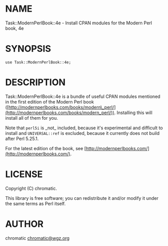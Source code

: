 # NAME

Task::ModernPerlBook::4e - Install CPAN modules for the Modern Perl book, 4e

# SYNOPSIS

    use Task::ModernPerlBook::4e;

# DESCRIPTION

Task::ModernPerlBook::4e is a bundle of useful CPAN modules mentioned in the
first edition of the Modern Perl book
([http://modernperlbooks.com/books/modern\_perl/](http://modernperlbooks.com/books/modern_perl/)). Installing this will
install all of them for you.

Note that `perl5i` is \_not\_ included, because it's experimental and difficult
to install and `UNIVERSAL::ref` is excluded, because it currently does not build after Perl 5.25.1.

For the latest edition of the book, see [http://modernperlbooks.com/](http://modernperlbooks.com/).

# LICENSE

Copyright (C) chromatic.

This library is free software; you can redistribute it and/or modify
it under the same terms as Perl itself.

# AUTHOR

chromatic <chromatic@wgz.org>
